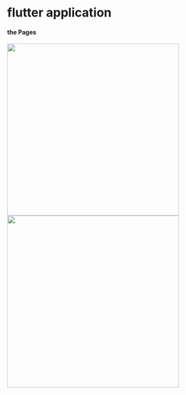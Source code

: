 # flutter application 

#### the Pages
<p float="left">
  <img src="https://github.com/user-attachments/assets/f36b31e2-bbe5-4f5f-b9f9-4bf7bd6b0dec" width="400" />
    
  <img src="https://github.com/user-attachments/assets/f86bda36-69f4-44d8-a977-08c3314cde49" width="400" />
</p>
